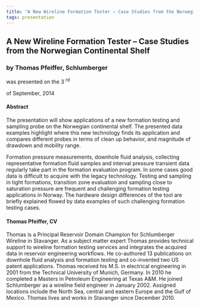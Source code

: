 ```yaml
---
title: "A New Wireline Formation Tester – Case Studies from the Norwegian Continental Shelf (Thomas Pfeiffer, Schlumberger)"
tags: presentation
---
```



		
<h2>
A New Wireline Formation Tester – Case Studies from the Norwegian Continental Shelf
</h2>

 



		
<h3>
by Thomas Pfeiffer, Schlumberger
</h3>

 



 
<p>
was presented on the 3
<sup>
rd
</sup>

 of September, 2014
</p>

	

 
<h4>
Abstract
</h4>



		

		
<p>
The presentation will show applications of a new formation testing and sampling probe on the Norwegian continental shelf. The presented data examples highlight where this new technology finds its application and compares different probes in terms of clean up behavior, and magnitude of drawdown and mobility range.
</p>

 

<p>
Formation pressure measurements, downhole fluid analysis, collecting representative formation fluid samples and interval pressure transient data regularly take part in the formation evaluation program. In some cases good data is difficult to acquire with the legacy technology. Testing and sampling in tight formations, transition zone evaluation and sampling close to saturation pressure are frequent and challenging formation testing applications in Norway.  The hardware design differences of the tool are briefly explained flowed by data examples of such challenging formation testing cases.

</p>





		
<h4>
Thomas Pfeiffer, CV
</h4>





		
<p>
Thomas is a Principal Reservoir Domain Champion for Schlumberger Wireline in Stavanger. As a subject matter expert Thomas provides technical support to wireline formation testing services and integrates the acquired data in reservoir engineering workflows. He co-authored 13 publications on downhole fluid analysis and formation testing and co-invented two US patent applications. Thomas received his M.S. in electrical engineering in 2001 from the Technical University of Munich, Germany. In 2010 he completed a Masters in Petroleum Engineering at Texas A&M. He joined Schlumberger as a wireline field engineer in January 2002. Assigned locations include the North Sea, central and eastern Europe and the Gulf of Mexico. Thomas lives and works in Stavanger since December 2010.
</p>



 	     

	

